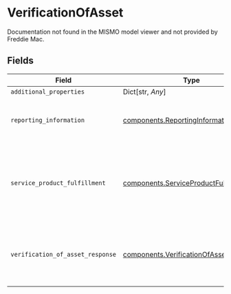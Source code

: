 # VerificationOfAsset

Documentation not found in the MISMO model viewer and not provided by Freddie Mac.


## Fields

| Field                                                                                                        | Type                                                                                                         | Required                                                                                                     | Description                                                                                                  |
| ------------------------------------------------------------------------------------------------------------ | ------------------------------------------------------------------------------------------------------------ | ------------------------------------------------------------------------------------------------------------ | ------------------------------------------------------------------------------------------------------------ |
| `additional_properties`                                                                                      | Dict[str, *Any*]                                                                                             | :heavy_minus_sign:                                                                                           | N/A                                                                                                          |
| `reporting_information`                                                                                      | [components.ReportingInformation](../../models/components/reportinginformation.md)                           | :heavy_check_mark:                                                                                           | Information about an report identifier and a report name.                                                    |
| `service_product_fulfillment`                                                                                | [components.ServiceProductFulfillment](../../models/components/serviceproductfulfillment.md)                 | :heavy_check_mark:                                                                                           | A collection of details related to a fulfillment service or product in terms of request, process and result. |
| `verification_of_asset_response`                                                                             | [components.VerificationOfAssetResponse](../../models/components/verificationofassetresponse.md)             | :heavy_check_mark:                                                                                           | Documentation not found in the MISMO model viewer and not provided by Freddie Mac.                           |